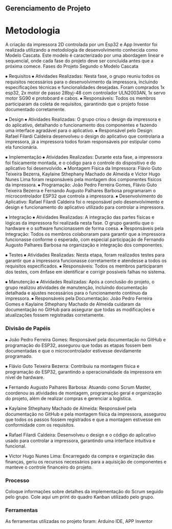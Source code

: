 ## Gerenciamento de Projeto


# Metodologia

A criação da impressora 2D controlada por um Esp32 e App Inventor foi realizada utilizando a metodologia de desenvolvimento conhecida como Modelo Cascata. Este modelo é caracterizado por uma abordagem linear e sequencial, onde cada fase do projeto deve ser concluída antes que a próxima comece. 
Fases do Projeto Segundo o Modelo Cascata

⦁	Requisitos
  ⦁	Atividades Realizadas: Nesta fase, o grupo reuniu todos os requisitos necessários para o desenvolvimento da  impressora, incluindo especificações técnicas e funcionalidades desejadas. Foram comprados 1x esp32, 2x motor de passo 28byj-48 com controlador ULN2003AN, 1x servo motor SG90 e protoboard e cabos.
  ⦁	Responsáveis: Todos os membros participaram da coleta de requisitos, garantindo que o projeto fosse documentado corretamente.

⦁	Design
  ⦁	Atividades Realizadas: O grupo criou o design da impressora e do aplicativo, detalhando o funcionamento dos componentes e fazendo uma interface agradável para o aplicativo.
  ⦁	Responsável pelo Design: Rafael Filardi Caldeira desenvolveu o design do aplicativo que controlaria a impressora, já a impressora todos foram responsáveis por estipular como ela funcionária.

⦁	Implementação
  ⦁	Atividades Realizadas: Durante esta fase, a impressora foi fisicamente montada, e o código para o controle do dispositivo e do aplicativo foi desenvolvido.
  ⦁	Montagem Física da Impressora: Flávio Guto Teixeira Bezerra, Kaylaine Sthephany Machado de Almeida e Victor Hugo Nunes Lima foram responsáveis pela montagem dos componentes físicos da impressora.
  ⦁	Programação: João Pedro Ferreira Gomes, Flávio Guto Teixeira Bezerra e Fernando Augusto Palhares Barbosa programaram o microcontrolador ESP32 que controla a impressora.
  ⦁	Desenvolvimento do Aplicativo: Rafael Filardi Caldeira foi o responsável pelo desenvolvimento e design e funcionamento do aplicativo utilizado para controlar a impressora.

⦁	Integração
  ⦁	Atividades Realizadas: A integração das partes físicas e lógicas da impressora foi realizada nesta fase. O grupo garantiu que o hardware e o software funcionassem de forma coesa.
  ⦁	Responsáveis pela Integração: Todos os membros colaboraram para garantir que a impressora funcionasse conforme o esperado, com especial participação de Fernando Augusto Palhares Barbosa na organização e integração dos componentes.

⦁	Testes
  ⦁	Atividades Realizadas: Nesta etapa, foram realizados testes para garantir que a impressora funcionasse corretamente e atendesse a todos os requisitos especificados.
  ⦁	Responsáveis: Todos os membros participaram dos testes, com ênfase em identificar e corrigir possíveis falhas no sistema.

⦁	Manutenção
  ⦁	Atividades Realizadas: Após a conclusão do projeto, o grupo realizou atividades de manutenção, incluindo documentação detalhada e ajustes necessários para o funcionamento contínuo da impressora.
  ⦁	Responsáveis pela Documentação: João Pedro Ferreira Gomes e Kaylaine Sthephany Machado de Almeida cuidaram da documentação no GitHub para assegurar que todas as modificações e atualizações fossem registradas corretamente.


### Divisão de Papéis

⦁	João Pedro Ferreira Gomes: Responsável pela documentação no GitHub e programação do ESP32, assegurou que todas as etapas fossem bem documentadas e que o microcontrolador estivesse devidamente programado.

⦁	Flávio Guto Teixeira Bezerra: Contribuiu na montagem física e programação do ESP32, garantindo a operacionalidade da impressora em nível de hardware.

⦁	Fernando Augusto Palhares Barbosa: Atuando como Scrum Master, coordenou as atividades de montagem, programação geral e organização do projeto, além de realizar compras e gerenciar a logística.

⦁	Kaylaine Sthephany Machado de Almeida: Responsável pela documentação no GitHub e pela montagem física da impressora, assegurou que todos os passos fossem registrados e que a montagem estivesse em conformidade com os requisitos.

⦁	Rafael Filardi Caldeira: Desenvolveu o design e o código do aplicativo usado para controlar a impressora, garantindo uma interface intuitiva e funcional.

⦁	Victor Hugo Nunes Lima: Encarregado da compra e organização das finanças, geriu os recursos necessários para a aquisição de componentes e manteve o controle financeiro do projeto.


### Processo

Coloque  informações sobre detalhes da implementação do Scrum seguido pelo grupo. Cole aqui um print do quadro Kanban utilizado pelo grupo.
 

### Ferramentas

As ferramentas utilizadas no projeto foram: Arduino IDE, APP Inventor

